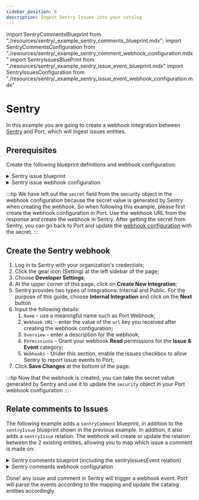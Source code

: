 ```yaml
---
sidebar_position: 6
description: Ingest Sentry Issues into your catalog
---
```


import SentryCommentsBlueprint from "./resources/sentry/\_example_sentry_comments_blueprint.mdx";
import SentryCommentsConfiguration from "./resources/sentry/\_example_sentry_comment_webhook_configuration.mdx"
import SentryIssuesBluePrint from "./resources/sentry/\_example_sentry_issue_event_blueprint.mdx"
import SentryIssuesConfiguration from "./resources/sentry/\_example_sentry_issue_event_webhook_configuration.mdx"

# Sentry

In this example you are going to create a webhook integration between [Sentry](https://sentry.io) and Port, which will ingest issues entities.

## Prerequisites

Create the following blueprint definitions and webhook configuration:

<details>

<summary>Sentry issue blueprint</summary>
<SentryIssuesBluePrint/>

</details>

<details>

<summary>Sentry issue webhook configuration</summary>
<SentryIssuesConfiguration/>

</details>

:::tip
We have left out the `secret` field from the security object in the webhook configuration because the secret value is generated by Sentry when creating the webhook.
So when following this example, please first create the webhook configuration in Port. Use the webhook URL from the response and create the webhook in Sentry.
After getting the secret from Sentry, you can go back to Port and update the [webhook configuration](../webhook.md#configuring-webhook-endpoints) with the secret.
:::

## Create the Sentry webhook

1. Log in to Sentry with your organization's credentials;
2. Click the gear icon (Setting) at the left sidebar of the page;
3. Choose **Developer Settings**;
4. At the upper corner of this page, click on **Create New Integration**;
5. Sentry provides two types of integrations: Internal and Public. For the purpose of this guide, choose **Internal Integration** and click on the **Next** button
6. Input the following details:
   1. `Name` - use a meaningful name such as Port Webhook;
   2. `Webhook URL` - enter the value of the `url` key you received after creating the webhook configuration;
   3. `Overview` - enter a description for the webhook;
   4. `Permissions` - Grant your webhook **Read** permissions for the **Issue & Event** category;
   5. `Webhooks` - Under this section, enable the issues checkbox to allow Sentry to report issue events to Port;
7. Click **Save Changes** at the bottom of the page.

:::tip
Now that the webhook is created, you can take the secret value generated by Sentry and use it to update the `security` object in your Port webhook configuration
:::

## Relate comments to Issues

The following example adds a `sentryComment` blueprint, in addition to the `sentryIssue` blueprint shown in the previous example. In addition, it also adds a `sentryIssue` relation. The webhook will create or update the relation between the 2 existing entities, allowing you to map which issue a comment is made on:

<details>

<summary>Sentry comments blueprint (including the sentryIssuesEvent relation)</summary>
<SentryCommentsBlueprint/>

</details>

<details>

<summary>Sentry comments webhook configuration</summary>
<SentryCommentsConfiguration/>

</details>

Done! any issue and comment in Sentry will trigger a webhook event. Port will parse the events according to the mapping and update the catalog entities accordingly.
